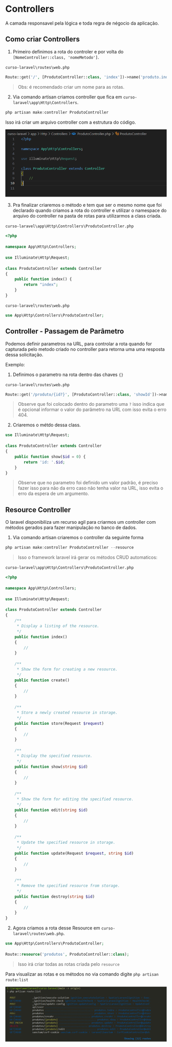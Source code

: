 # Controllers

A camada responsavel pela lógica e toda regra de négocio da aplicação.

## Como criar Controllers

1. Primeiro definimos a rota do controler e por volta do `[NomeController::class, 'nomeMetodo']`. 

`curso-laravel\routes\web.php`

```php
Route::get('/', [ProdutoController::class, 'index'])->name('produto.index');
```

> Obs: é recomendado criar um nome para as rotas.

2. Via comando artisan criamos controller que fica em `curso-laravel\app\Http\Controllers`.

```csharp
php artisan make:controller ProdutoController
```

Isso irá criar um arquivo controller com a estrutura do código.

![estrutura-controller](/img/estruturaController.png)

3. Pra finalizar criaremos o método e tem que ser o mesmo nome que foi declarado quando criamos a rota do controller e utilizar o namespace do arquivo do controller na pasta de rotas para utilizarmos a class criada.

`curso-laravel\app\Http\Controllers\ProdutoController.php`

```php
<?php

namespace App\Http\Controllers;

use Illuminate\Http\Request;

class ProdutoController extends Controller 
{
    public function index() {
        return "index";
    }
}
```

`curso-laravel\routes\web.php`

```php
use App\Http\Controllers\ProdutoController;
```

## Controller - Passagem de Parâmetro

Podemos definir parametros na URL, para controlar a rota quando for capturada pelo metodo criado no controller para retorna uma uma resposta dessa solicitação.

Exemplo:

1. Definimos o parametro na rota dentro das chaves `{}`

`curso-laravel\routes\web.php`

```php
Route::get('/produto/{id?}', [ProdutoController::class, 'showId'])->name('produto.show');
```

> Observe que foi colocado dentro do parametro uma `?` isso indica que é opcional informar o valor do parâmetro na URL com isso evita o erro 404.

2. Criaremos o métdo dessa class.

```php
use Illuminate\Http\Request;

class ProdutoController extends Controller 
{
    public function show($id = 0) {
        return 'id: '.$id;
    }
}
```

> Observe que no parametro foi definido um valor padrão, é preciso fazer isso para não da erro caso não tenha valor na URL, isso evita o erro da espera de um argumento.

## Resource Controller

O laravel disponibiliza um recurso agil para criarmos um controller com métodos gerados para fazer manipulação no banco de dados.

1. Via comando artisan criaremos o controller da seguinte forma

```csharp
php artisan make:controller ProdutoController --resource
```

> Isso o framework laravel irá gerar os métodos CRUD automaticos:

`curso-laravel\app\Http\Controllers\ProdutoController.php`

```php
<?php

namespace App\Http\Controllers;

use Illuminate\Http\Request;

class ProdutoController extends Controller
{
    /**
     * Display a listing of the resource.
     */
    public function index()
    {
        //
    }

    /**
     * Show the form for creating a new resource.
     */
    public function create()
    {
        //
    }

    /**
     * Store a newly created resource in storage.
     */
    public function store(Request $request)
    {
        //
    }

    /**
     * Display the specified resource.
     */
    public function show(string $id)
    {
        //
    }

    /**
     * Show the form for editing the specified resource.
     */
    public function edit(string $id)
    {
        //
    }

    /**
     * Update the specified resource in storage.
     */
    public function update(Request $request, string $id)
    {
        //
    }

    /**
     * Remove the specified resource from storage.
     */
    public function destroy(string $id)
    {
        //
    }
}

```

2. Agora criamos a rota desse Resource em `curso-laravel\routes\web.php`.

```php
use App\Http\Controllers\ProdutoController;

Route::resource('produtos', ProdutoController::class);
```

> Isso irá criar todas as rotas criada pelo `resource`

Para visualizar as rotas e os métodos no via comando digite `php artisan route:list`

![route-list](/img/routelist.png)
